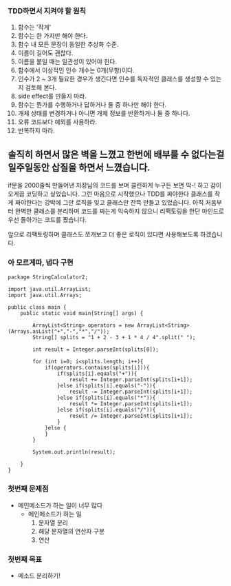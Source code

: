 
### TDD하면서 지켜야 할 원칙

1. 함수는 '작게'
2. 함수는 한 가지만 해야 한다.
3. 함수 내 모든 문장이 동일한 추상화 수준.
4. 이름이 길어도 괜찮다.
5. 이름을 붙일 때는 일관성이 있어야 한다.
6. 함수에서 이상적인 인수 개수는 0개(무항)이다. 
7. 인수가 2 ~ 3개 필요한 경우가 생긴다면 인수를 독자적인 클래스를 생성할 수 있는지 검토해 본다.
8. side effect를 만들지 마라.
9. 함수는 뭔가를 수행하거나 답하거나 둘 중 하나만 해야 한다. 
10. 개체 상태를 변경하거나 아니면 개체 정보를 반환하거나 둘 중 하나다.
11. 오류 코드보다 예외를 사용하라.
12. 반복하지 마라.


## 솔직히 하면서 많은 벽을 느꼈고 한번에 배부를 수 없다는걸 일주일동안 삽질을 하면서 느꼈습니다.

if문을 2000줄씩 만들어낸 차장님의 코드를 보며 클린하게 누구든 보면 딱-! 하고 감이 오게끔 코딩하고 싶었습니다.
그런 마음으로 시작했으나 TDD를 짜야한다 클래스를 작게 짜야한다는 강박에 그만 로직을 잊고 클래스만 잔뜩 만들고 있었습니다.
아직 처음부터 완벽한 클래스를 분리하며 코드를 짜는게 익숙하지 않으니 리팩토링을 한단 마인드로 우선 돌아가는 코드를 짰습니다.

앞으로 리팩토링하며 클래스도 쪼개보고 더 좋은 로직이 있다면 사용해보도록 하겠습니다. 

### 아 모르게따, 냅다 구현

```
package StringCalculator2;

import java.util.ArrayList;
import java.util.Arrays;

public class main {
    public static void main(String[] args) {
        
        ArrayList<String> operators = new ArrayList<String>(Arrays.asList("+","-","*","/"));
        String[] splits = "1 + 2 - 3 + 1 * 4 / 4".split(" ");

        int result = Integer.parseInt(splits[0]);

        for (int i=0; i<splits.length; i++){
            if(operators.contains(splits[i])){
                if(splits[i].equals("+")){
                    result += Integer.parseInt(splits[i+1]);
                }else if(splits[i].equals("-")){
                    result -= Integer.parseInt(splits[i+1]);
                }else if(splits[i].equals("*")){
                    result *= Integer.parseInt(splits[i+1]);
                }else if(splits[i].equals("/")){
                    result /= Integer.parseInt(splits[i+1]);
                }
            }else {
            }
        }

        System.out.println(result);

    }
}

```

### 첫번째 문제점

- 메인메소드가 하는 일이 너무 많다
	- 메인메소드가 하는 일
		1. 문자열 분리
		2. 해당 문자열의 연산자 구분
		3. 연산

### 첫번째 목표

- 메소드 분리하기!



